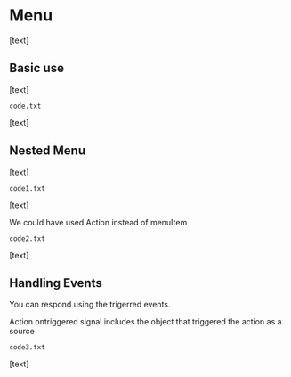 # Menu

[text]

## Basic use

[text]

`code.txt`

[text]

## Nested Menu

[text]

`code1.txt`

[text]



We could have used Action instead of menuItem

`code2.txt`

[text]



## Handling Events

You can respond using the trigerred events.

Action ontriggered signal includes the object that triggered the action as a source

`code3.txt`

[text]
